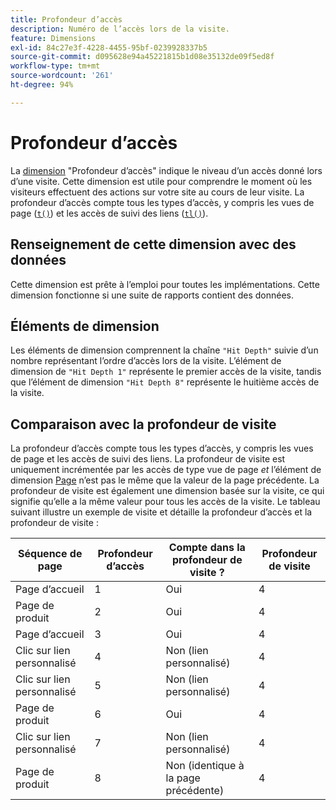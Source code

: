 ```yaml
---
title: Profondeur d’accès
description: Numéro de l’accès lors de la visite.
feature: Dimensions
exl-id: 84c27e3f-4228-4455-95bf-0239928337b5
source-git-commit: d095628e94a45221815b1d08e35132de09f5ed8f
workflow-type: tm+mt
source-wordcount: '261'
ht-degree: 94%

---
```


# Profondeur d’accès

La [dimension](overview.md) &quot;Profondeur d’accès&quot; indique le niveau d’un accès donné lors d’une visite. Cette dimension est utile pour comprendre le moment où les visiteurs effectuent des actions sur votre site au cours de leur visite. La profondeur d’accès compte tous les types d’accès, y compris les vues de page ([`t()`](/help/implement/vars/functions/t-method.md)) et les accès de suivi des liens ([`tl()`](/help/implement/vars/functions/tl-method.md)).

## Renseignement de cette dimension avec des données

Cette dimension est prête à l’emploi pour toutes les implémentations. Cette dimension fonctionne si une suite de rapports contient des données.

## Éléments de dimension

Les éléments de dimension comprennent la chaîne `"Hit Depth"` suivie d’un nombre représentant l’ordre d’accès lors de la visite. L’élément de dimension de `"Hit Depth 1"` représente le premier accès de la visite, tandis que l’élément de dimension `"Hit Depth 8"` représente le huitième accès de la visite.

## Comparaison avec la profondeur de visite

La profondeur d’accès compte tous les types d’accès, y compris les vues de page et les accès de suivi des liens. La profondeur de visite est uniquement incrémentée par les accès de type vue de page _et_ l’élément de dimension [Page](page.md) n’est pas le même que la valeur de la page précédente. La profondeur de visite est également une dimension basée sur la visite, ce qui signifie qu’elle a la même valeur pour tous les accès de la visite. Le tableau suivant illustre un exemple de visite et détaille la profondeur d’accès et la profondeur de visite :

| Séquence de page | Profondeur d’accès | Compte dans la profondeur de visite ? | Profondeur de visite |
| --- | --- | --- | --- |
| Page d’accueil | 1 | Oui | 4 |
| Page de produit | 2 | Oui | 4 |
| Page d’accueil | 3 | Oui | 4 |
| Clic sur lien personnalisé | 4 | Non (lien personnalisé) | 4 |
| Clic sur lien personnalisé | 5 | Non (lien personnalisé) | 4 |
| Page de produit | 6 | Oui | 4 |
| Clic sur lien personnalisé | 7 | Non (lien personnalisé) | 4 |
| Page de produit | 8 | Non (identique à la page précédente) | 4 |
